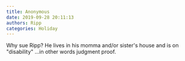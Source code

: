 ```yaml
---
title: Anonymous
date: 2019-09-28 20:11:13
authors: Ripp
categories: Holiday
---
```


 Why sue Ripp?  He lives in his momma and/or sister's house and is on "disability" ...in other words judgment proof.